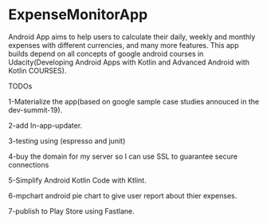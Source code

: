 # ExpenseMonitorApp
Android App aims to help users to calculate their daily, weekly and monthly expenses with different currencies, 
and many more features. This app builds depend on all concepts of google android courses in Udacity(Developing Android Apps with Kotlin and Advanced Android with Kotlin COURSES).
 
 
TODOs

1-Materialize the app(based on google sample case studies annouced in the dev-summit-19).

2-add In-app-updater.

3-testing using (espresso and junit)

4-buy the domain for my server so I can use SSL to guarantee secure connections 

5-Simplify Android Kotlin Code with Ktlint.

6-mpchart android pie chart to give user report about thier expenses.

7-publish to Play Store using Fastlane.
